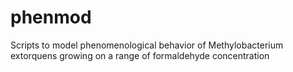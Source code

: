 # phenmod
Scripts to model phenomenological behavior of Methylobacterium extorquens growing on a range of formaldehyde concentration 
